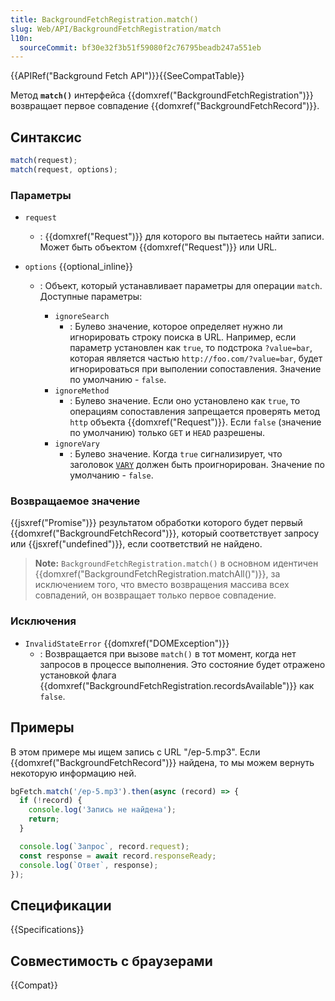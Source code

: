 ```yaml
---
title: BackgroundFetchRegistration.match()
slug: Web/API/BackgroundFetchRegistration/match
l10n:
  sourceCommit: bf30e32f3b51f59080f2c76795beadb247a551eb
---
```


{{APIRef("Background Fetch API")}}{{SeeCompatTable}}

Метод **`match()`** интерфейса {{domxref("BackgroundFetchRegistration")}} возвращает первое совпадение {{domxref("BackgroundFetchRecord")}}.

## Синтаксис

```js
match(request);
match(request, options);
```

### Параметры

- `request`
  - : {{domxref("Request")}} для которого вы пытаетесь найти записи.
    Может быть объектом {{domxref("Request")}} или URL.
- `options` {{optional_inline}}

  - : Объект, который устанавливает параметры для операции `match`. Доступные параметры:

    - `ignoreSearch`
      - : Булево значение, которое определяет нужно ли игнорировать строку поиска в URL.
        Например, если параметр установлен как `true`, то подстрока `?value=bar`, которая является частью
        `http://foo.com/?value=bar`, будет игнорироваться при выполении сопоставления.
        Значение по умолчанию - `false`.
    - `ignoreMethod`
      - : Булево значение. Если оно установлено как `true`, то
        операциям сопоставления запрещается проверять метод `http` объекта {{domxref("Request")}}.
        Если `false` (значение по умолчанию) только `GET` и `HEAD` разрешены.
    - `ignoreVary`
      - : Булево значение. Когда `true` сигнализирует, что заголовок [`VARY`](/en-US/docs/Web/HTTP/Headers/Vary)
        должен быть проигнорирован.
        Значение по умолчанию - `false`.

### Возвращаемое значение

{{jsxref("Promise")}} результатом обработки которого будет первый {{domxref("BackgroundFetchRecord")}}, который соответствует запросу
или {{jsxref("undefined")}}, если соответствий не найдено.

> **Note:** `BackgroundFetchRegistration.match()` в основном идентичен
> {{domxref("BackgroundFetchRegistration.matchAll()")}}, за исключением того, что вместо возвращения массива
> всех совпадений, он возвращает только первое совпадение.

### Исключения

- `InvalidStateError` {{domxref("DOMException")}}
  - : Возвращается при вызове `match()` в тот момент, когда нет запросов в процессе выполнения. Это состояние будет отражено установкой флага {{domxref("BackgroundFetchRegistration.recordsAvailable")}} как `false`.

## Примеры

В этом примере мы ищем запись с URL "/ep-5.mp3". Если {{domxref("BackgroundFetchRecord")}} найдена, то мы можем вернуть некоторую информацию ней.

```js
bgFetch.match('/ep-5.mp3').then(async (record) => {
  if (!record) {
    console.log('Запись не найдена');
    return;
  }

  console.log(`Запрос`, record.request);
  const response = await record.responseReady;
  console.log(`Ответ`, response);
});
```

## Спецификации

{{Specifications}}

## Совместимость с браузерами

{{Compat}}
